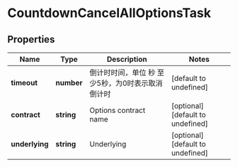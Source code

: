 # CountdownCancelAllOptionsTask

## Properties

Name | Type | Description | Notes
------------ | ------------- | ------------- | -------------
**timeout** | **number** | 倒计时时间，单位 秒  至少5秒，为0时表示取消倒计时 | [default to undefined]
**contract** | **string** | Options contract name | [optional] [default to undefined]
**underlying** | **string** | Underlying | [optional] [default to undefined]

